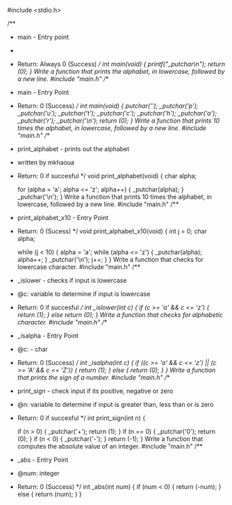 #include <stdio.h>

/**
 * main - Entry point
 *
 * Return: Always 0 (Success)
 */
int main(void) 
{
        printf("_putchar\n");
        return (0);
}
Write a function that prints the alphabet, in lowercase, followed by a new line.
#include "main.h"
/**
 * main - Entry Point
 * Return: 0 (Success)
 */
int main(void)
{
	_putchar('_');
	_putchar('p');
	_putchar('u');
	_putchar('t');
	_putchar('c');
	_putchar('h');
	_putchar('a');
	_putchar('r');
	_putchar('\n');
	return (0);
}
Write a function that prints 10 times the alphabet, in lowercase, followed by a new line.
#include "main.h"
/**
 * print_alphabet - prints out the alphabet
 * written by mkhaoua
 * Return: 0 if succesful
 */
void print_alphabet(void)
{
	char alpha;

	for (alpha = 'a'; alpha <= 'z'; alpha++)
	{
		_putchar(alpha);
	}
	_putchar('\n');
}
Write a function that prints 10 times the alphabet, in lowercase, followed by a new line.
#include "main.h"
/**
 * print_alphabet_x10 - Entry Point
 * Return: 0 (Sucess)
 */
void print_alphabet_x10(void)
{
	int j = 0;
	char alpha;

	while (j < 10)
	{
	alpha = 'a';
	while (alpha <= 'z')
	{
	_putchar(alpha);
	alpha++;
	}
	_putchar('\n');
	j++;
	}
}
Write a function that checks for lowercase character.
#include "main.h"
/**
 * _islower - checks if input is lowercase
 * @c: variable to determine if input is lowercase
 * Return: 0 if succesful
 */
int _islower(int c)
{
	if (c >= 'a' && c <= 'z')
	{
	return (1);
	}
else
	return (0);
}
Write a function that checks for alphabetic character.
#include "main.h"
/**
 * _isalpha - Entry Point
 * @c: - char
 * Return: 0 (Success)
 */
int _isalpha(int c)
{
	if ((c >= 'a' && c <= 'z') || (c >= 'A' && c <= 'Z'))
	{
	return (1);
	}
	else
	{
	return (0);
	}
}
Write a function that prints the sign of a number.
#include "main.h"
/**
 * print_sign - check input if its positive, negative or zero
 * @n: variable to determine if input is greater than, less than or is zero
 * Return: 0 if succesful
 */
int print_sign(int n)
{

	if (n > 0)
	{
		_putchar('+');
		return (1);
	}
	if (n == 0)
	{
		_putchar('0');
		return (0);
	}
	if (n < 0)
	{
		_putchar('-');
	}
	return (-1);
}
Write a function that computes the absolute value of an integer.
#include "main.h"
/**
 * _abs - Entry Point
 * @num: integer
 * Return: 0 (Success)
 */
int _abs(int num)
{
	if (num < 0)
	{
		return (-num);
	}
	else
	{
		return (num);
	}
}
